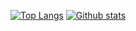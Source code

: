 
[![Top Langs](https://github-readme-stats.vercel.app/api/top-langs/?username=tboltondev&layout=compact&theme=tokyonight&hide_border=false&langs_count=7)](https://github.com/tboltondev)
[![Github stats](https://github-readme-stats.vercel.app/api?username=tboltondev&theme=tokyonight&hide_border=false&line_height=20&show_icons=true&hide_rank=true)](https://github.com/tboltondev)
